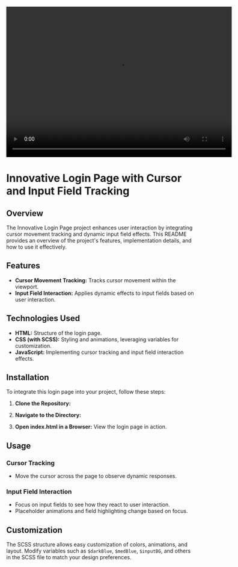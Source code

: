 <p align="center">
  <video width="600" height="400" controls>
    <source src="https://github.com/ayush7480/Innovative-Login-Page/blob/main/Video.mp4" type="video/mp4">
    Your browser does not support the video tag.
  </video>
</p>





# Innovative Login Page with Cursor and Input Field Tracking

## Overview
The Innovative Login Page project enhances user interaction by integrating cursor movement tracking and dynamic input field effects. This README provides an overview of the project's features, implementation details, and how to use it effectively.

## Features
- **Cursor Movement Tracking:** Tracks cursor movement within the viewport.
- **Input Field Interaction:** Applies dynamic effects to input fields based on user interaction.

## Technologies Used
- **HTML:** Structure of the login page.
- **CSS (with SCSS):** Styling and animations, leveraging variables for customization.
- **JavaScript:** Implementing cursor tracking and input field interaction effects.

## Installation
To integrate this login page into your project, follow these steps:

1. **Clone the Repository:**


2. **Navigate to the Directory:**


3. **Open index.html in a Browser:** View the login page in action.

## Usage
### Cursor Tracking
- Move the cursor across the page to observe dynamic responses.

### Input Field Interaction
- Focus on input fields to see how they react to user interaction.
- Placeholder animations and field highlighting change based on focus.

## Customization
The SCSS structure allows easy customization of colors, animations, and layout. Modify variables such as `$darkBlue`, `$medBlue`, `$inputBG`, and others in the SCSS file to match your design preferences.
